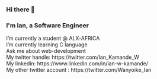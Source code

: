 ### Hi there 👋

<h3>I'm Ian, a Software Engineer</h3>
I’m currently a student @ ALX-AFRICA</br>
I’m currently learning C language</br>
Ask me about web-development</br>
My twitter handle: https://twitter.com/Ian_Kamande_W </br>
My linkedin: https://www.linkedin.com/in/ian-w-kamande/ </br>
My other twitter account : https://twitter.com/Wanyoike_Ian </br>
